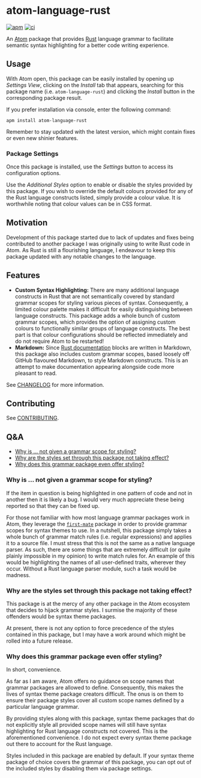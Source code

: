 # atom-language-rust

[![apm][apm-badge]][apm]
[![ci][ci-badge]][ci]

An [Atom][] package that provides [Rust][] language grammar to facilitate
semantic syntax highlighting for a better code writing experience.

## Usage

With Atom open, this package can be easily installed by opening up
_Settings View_, clicking on the _Install_ tab that appears, searching for
this package name (i.e. `atom-language-rust`) and clicking the _Install_
button in the corresponding package result.

If you prefer installation via console, enter the following command:

```
apm install atom-language-rust
```

Remember to stay updated with the latest version, which might contain fixes
or even new shinier features.

### Package Settings

Once this package is installed, use the _Settings_ button to access its
configuration options.

Use the _Additional Styles_ option to enable or disable the styles provided
by this package. If you wish to override the default colours provided for
any of the Rust language constructs listed, simply provide a colour value.
It is worthwhile noting that colour values can be in CSS format.

## Motivation

Development of this package started due to lack of updates and fixes being
contributed to another package I was originally using to write Rust code in
Atom. As Rust is still a flourishing language, I endeavour to keep this
package updated with any notable changes to the language.

## Features

- **Custom Syntax Highlighting:** There are many additional language constructs
  in Rust that are not semantically covered by standard grammar scopes for
  styling various pieces of syntax. Consequently, a limited colour palette
  makes it difficult for easily distinguishing between language constructs.
  This package adds a whole bunch of custom grammar scopes, which provides
  the option of assigning custom colours to functionally similar groups of
  language constructs. The best part is that colour configurations should be
  reflected immediately and do not require Atom to be restarted!
- **Markdown:** Since [Rust documentation] blocks are written in Markdown,
  this package also includes custom grammar scopes, based loosely off GitHub
  flavoured Markdown, to style Markdown constructs. This is an attempt to make
  documentation appearing alongside code more pleasant to read.

See [CHANGELOG] for more information.

## Contributing

See [CONTRIBUTING].

## Q&A

- [Why is ... not given a grammar scope for styling?][Q1]
- [Why are the styles set through this package not taking effect?][Q2]
- [Why does this grammar package even offer styling?][Q3]

[Q1]: #why-is--not-given-a-grammar-scope-for-styling
[Q2]: #why-are-the-styles-set-through-this-package-not-taking-effect
[Q3]: #why-does-this-grammar-package-even-offer-styling

### Why is ... not given a grammar scope for styling?

If the item in question is being highlighted in one pattern of code and not in
another then it is likely a bug. I would very much appreciate these being
reported so that they can be fixed up.

For those not familiar with how most language grammar packages work in Atom,
they leverage the [`first-mate`][first-mate] package in order to provide
grammar scopes for syntax themes to use. In a nutshell, this package simply
takes a whole bunch of grammar match rules (i.e. regular expressions) and
applies it to a source file. I must stress that this is not the same as a
native language parser. As such, there are some things that are extremely
difficult (or quite plainly impossible in my opinion) to write match rules for.
An example of this would be highlighting the names of all user-defined traits,
wherever they occur. Without a Rust language parser module, such a task would
be madness.

### Why are the styles set through this package not taking effect?

This package is at the mercy of any other package in the Atom ecosystem that
decides to hijack grammar styles. I surmise the majority of these offenders
would be syntax theme packages.

At present, there is not any option to force precedence of the styles contained
in this package, but I may have a work around which might be rolled into a
future release.

### Why does this grammar package even offer styling?

In short, convenience.

As far as I am aware, Atom offers no guidance on scope names that grammar
packages are allowed to define. Consequently, this makes the lives of syntax
theme package creators difficult. The onus is on them to ensure their package
styles cover all custom scope names defined by a particular language grammar.

By providing styles along with this package, syntax theme packages that do not
explicitly style all provided scope names will still have syntax highlighting
for Rust language constructs not covered. This is the aforementioned
convenience. I do not expect every syntax theme package out there to account
for the Rust language.

Styles included in this package are enabled by default. If your syntax theme
package of choice covers the grammar of this package, you can opt out of
the included styles by disabling them via package settings.

[apm]: https://atom.io/packages/atom-language-rust
[apm-badge]: https://img.shields.io/apm/v/atom-language-rust.svg?style=flat-square
[atom]: https://atom.io/
[changelog]: CHANGELOG.md
[contributing]: CONTRIBUTING.md
[ci]: https://travis-ci.org/miqid/atom-language-rust
[ci-badge]: https://img.shields.io/travis/miqid/atom-language-rust/master.svg?style=flat-square
[first-mate]: https://atom.github.io/first-mate/
[rust]: https://www.rust-lang.org/
[rust documentation]: https://doc.rust-lang.org/book/documentation.html
